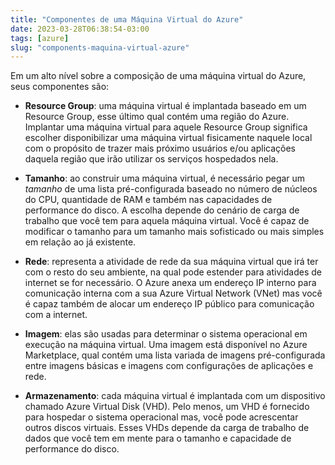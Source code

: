 ```yaml
---
title: "Componentes de uma Máquina Virtual do Azure"
date: 2023-03-28T06:38:54-03:00
tags: [azure]
slug: "components-maquina-virtual-azure"
---
```


Em um alto nível sobre a composição de uma máquina virtual do Azure, seus componentes são:

- __Resource Group__: uma máquina virtual é implantada baseado em um Resource Group, esse último qual contém uma região do Azure. Implantar uma máquina virtual para aquele Resource Group significa escolher disponibilizar uma máquina virtual fisicamente naquele local com o propósito de trazer mais próximo usuários e/ou aplicações daquela região que irão utilizar os serviços hospedados nela.

- __Tamanho__: ao construir uma máquina virtual, é necessário pegar um _tamanho_ de uma lista pré-configurada baseado no número de núcleos do CPU, quantidade de RAM e também nas capacidades de performance do disco. A escolha depende do cenário de carga de trabalho que você tem para aquela máquina virtual. Você é capaz de modificar o tamanho para um tamanho mais sofisticado ou mais simples em relação ao já existente.

- __Rede__: representa a atividade de rede da sua máquina virtual que irá ter com o resto do seu ambiente, na qual pode estender para atividades de internet se for necessário. O Azure anexa um endereço IP interno para comunicação interna com a sua Azure Virtual Network (VNet) mas você é capaz também de alocar um endereço IP público para comunicação com a internet.

- __Imagem__: elas são usadas para determinar o sistema operacional em execução na máquina virtual. Uma imagem está disponível no Azure Marketplace, qual contém uma lista variada de imagens pré-configurada entre imagens básicas e imagens com configurações de aplicações e rede.

- __Armazenamento__: cada máquina virtual é implantada com um dispositivo chamado Azure Virtual Disk (VHD). Pelo menos, um VHD é fornecido para hospedar o sistema operacional mas, você pode acrescentar outros discos virtuais. Esses VHDs depende da carga de trabalho de dados que você tem em mente para o tamanho e capacidade de performance do disco.